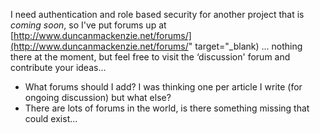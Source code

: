 I need authentication and role based security for another project that is _coming soon_, so I've put forums up at [http://www.duncanmackenzie.net/forums/](http://www.duncanmackenzie.net/forums/" target="_blank) ... nothing there at the moment, but feel free to visit the &#8216;discussion' forum and contribute your ideas...

  * What forums should I add? I was thinking one per article I write (for ongoing discussion) but what else?
  * There are lots of forums in the world, is there something missing that could exist...